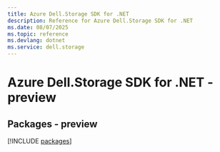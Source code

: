 ```yaml
---
title: Azure Dell.Storage SDK for .NET
description: Reference for Azure Dell.Storage SDK for .NET
ms.date: 08/07/2025
ms.topic: reference
ms.devlang: dotnet
ms.service: dell.storage
---
```

# Azure Dell.Storage SDK for .NET - preview
## Packages - preview
[!INCLUDE [packages](dell.storage-index.md)]